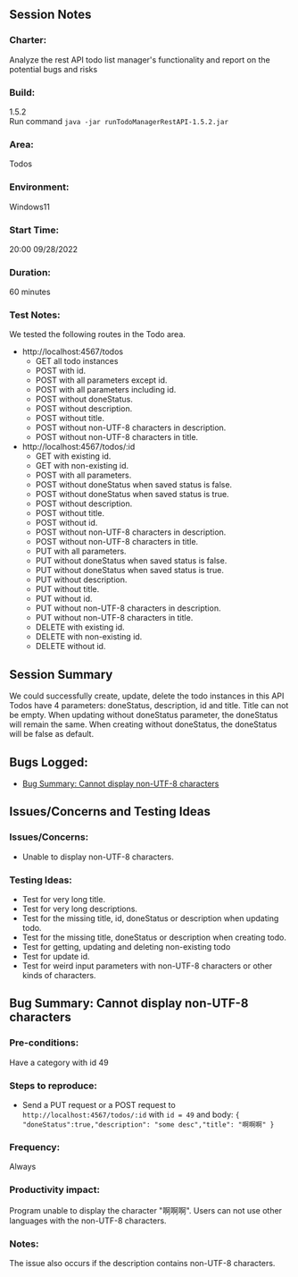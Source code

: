 ## Session Notes
### Charter:
Analyze the rest API todo list manager's functionality and report on the potential bugs and risks
### Build:
1.5.2  
Run command `java -jar runTodoManagerRestAPI-1.5.2.jar`
### Area:
Todos
### Environment:
Windows11
### Start Time:
20:00 09/28/2022
### Duration:
60 minutes
### Test Notes:
We tested the following routes in the Todo area.
- http://localhost:4567/todos
  - GET all todo instances
  - POST with id.
  - POST with all parameters except id.
  - POST with all parameters including id.
  - POST without doneStatus.
  - POST without description.
  - POST without title.
  - POST without non-UTF-8 characters in description. 
  - POST without non-UTF-8 characters in title. 
- http://localhost:4567/todos/:id
  - GET with existing id.
  - GET with non-existing id.
  - POST with all parameters.
  - POST without doneStatus when saved status is false.
  - POST without doneStatus when saved status is true.
  - POST without description.
  - POST without title.
  - POST without id.
  - POST without non-UTF-8 characters in description. 
  - POST without non-UTF-8 characters in title. 
  - PUT with all parameters.
  - PUT without doneStatus when saved status is false.
  - PUT without doneStatus when saved status is true.
  - PUT without description.
  - PUT without title.
  - PUT without id.
  - PUT without non-UTF-8 characters in description. 
  - PUT without non-UTF-8 characters in title. 
  - DELETE with existing id.
  - DELETE with non-existing id.
  - DELETE without id.

## Session Summary
We could successfully create, update, delete the todo instances in this API
Todos have 4 parameters: doneStatus, description, id and title.
Title can not be empty. 
When updating without doneStatus parameter, the doneStatus will remain the same.
When creating without doneStatus, the doneStatus will be false as default.
## Bugs Logged:
- [Bug Summary: Cannot display non-UTF-8 characters](#bug1)
## Issues/Concerns and Testing Ideas
### Issues/Concerns:
- Unable to display non-UTF-8 characters.
### Testing Ideas:
- Test for very long title.
- Test for very long descriptions.
- Test for the missing title, id, doneStatus or description when updating todo.
- Test for the missing title, doneStatus or description when creating todo.
- Test for getting, updating and deleting non-existing todo
- Test for update id.
- Test for weird input parameters with non-UTF-8 characters or other kinds of characters.

## <a name="bug1"></a> Bug Summary: Cannot display non-UTF-8 characters
### Pre-conditions:
Have a category with id 49
### Steps to reproduce:
- Send a PUT request or a POST request to `http://localhost:4567/todos/:id` with `id = 49` and body: `{
   "doneStatus":true,"description": "some desc","title": "啊啊啊"
}`
### Frequency:
Always
### Productivity impact:
Program unable to display the character "啊啊啊". Users can not use other languages with the non-UTF-8 characters.
### Notes:
The issue also occurs if the description contains non-UTF-8 characters.



